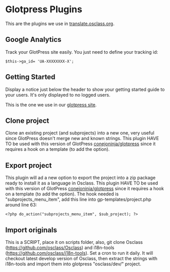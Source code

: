 # Glotpress Plugins

This are the plugins we use in [translate.osclass.org](http://translate.osclass.org/).

## Google Analytics

Track your GlotPress site easily. You just need to define your tracking id:

```
$this->ga_id= 'UA-XXXXXXXX-X';
```

## Getting Started

Display a notice just below the header to show your getting started guide to your users. It's only displayed to no logged users.

This is the one we use in our [glotpress site](http://translate.osclass.org/).

## Clone project

Clone an existing project (and subprojects) into a new one, very useful since GlotPress doesn't merge new and known strings. This plugin HAVE TO be used with this version of GlotPress [conejoninja/glotpress](https://github.com/conejoninja/glotpress) since it requires a hook on a template (to add the option).

## Export project

This plugin will ad a new option to export the project into a zip package ready to install it as a language in Osclass. This plugin HAVE TO be used with this version of GlotPress [conejoninja/glotpress](https://github.com/conejoninja/glotpress) since it requires a hook on a template (to add the option). The hook needed is "subprojects_menu_item", add this line into gp-templates/project.php around line 63:

	<?php do_action("subprojects_menu_item", $sub_project); ?>

## Import originals

This is a SCRIPT, place it on scripts folder, also, git clone Osclass (https://github.com/osclass/Osclass) and i18n-tools (https://github.com/osclass/i18n-tools). Set a cron to run it daily. It will checkout latest develop version of Osclass, then extract the strings with i18n-tools and import them into glotpress "osclass/dev/" project.